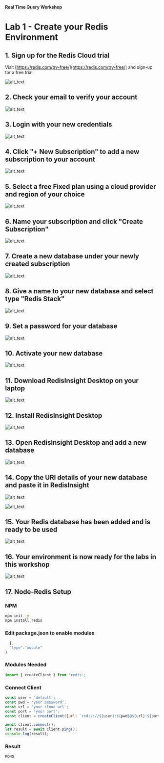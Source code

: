 **Real Time Query Workshop**

# Lab 1 - Create your Redis Environment

## 1. Sign up for the Redis Cloud trial

Visit [https://redis.com/try-free/](https://redis.com/try-free/) and sign-up for a free trial:

![alt_text](images/image1.png "image_tooltip")

## 2. Check your email to verify your account

![alt_text](images/image2.png "image_tooltip")

## 3. Login with your new credentials

![alt_text](images/image3.png "image_tooltip")

## 4. Click "+ New Subscription" to add a new subscription to your account

![alt_text](images/image4.png "image_tooltip")

## 5. Select a free Fixed plan using a cloud provider and region of your choice

![alt_text](images/image5.png "image_tooltip")

## 6. Name your subscription and click "Create Subscription"

![alt_text](images/image6.png "image_tooltip")

## 7. Create a new database under your newly created subscription

![alt_text](images/image7.png "image_tooltip")

## 8. Give a name to your new database and select type "Redis Stack"

![alt_text](images/image8.png "image_tooltip")

## 9. Set a password for your database

![alt_text](images/image9.png "image_tooltip")

## 10. Activate your new database

![alt_text](images/image10.png "image_tooltip")

## 11. Download RedisInsight Desktop on your laptop

![alt_text](images/image11.png "image_tooltip")

## 12. Install RedisInsight Desktop

![alt_text](images/image12.png "image_tooltip")

## 13. Open RedisInsight Desktop and add a new database

![alt_text](images/image13.png "image_tooltip")

## 14. Copy the URI details of your new database and paste it in RedisInsight

![alt_text](images/image14.png "image_tooltip")

![alt_text](images/image15.png "image_tooltip")

## 15. Your Redis database has been added and is ready to be used

![alt_text](images/image16.png "image_tooltip")

## 16. Your environment is now ready for the labs in this workshop

![alt_text](images/image17.png "image_tooltip")

## 17. Node-Redis Setup
### NPM
```bash
npm init -y
npm install redis
```
### Edit package.json to enable modules
```javascript
  },
  "type":"module"
}
```
### Modules Needed
```javascript
import { createClient } from 'redis';
```
### Connect Client
```javascript
const user = 'default';
const pwd = 'your password';
const url = 'your cloud url';
const port = 'your port';
const client = createClient({url: `redis://${user}:${pwd}@${url}:${port}`});

await client.connect();
let result = await client.ping();
console.log(result);
```
### Result
```bash
PONG
```
